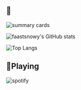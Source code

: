 ## 🎏
![summary cards](http://github-profile-summary-cards.vercel.app/api/cards/profile-details?username=fastsnowy&theme=tokyonight)

![faastsnowy's GitHub stats](https://github-readme-stats.vercel.app/api?username=fastsnowy&theme=tokyonight)

![Top Langs](https://github-readme-stats.vercel.app/api/top-langs/?username=fastsnowy&layout=compact&langs_count=6&theme=tokyonight)

## 🎵Playing
![spotify](https://spotify-recently-played-readme.vercel.app/api?user=piko_ax&width=600)
